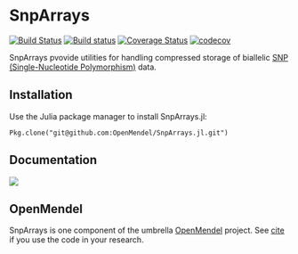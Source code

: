 # SnpArrays

[![Build Status](https://travis-ci.org/OpenMendel/SnpArrays.jl.svg?branch=master)](https://travis-ci.org/OpenMendel/SnpArrays.jl)
[![Build status](https://ci.appveyor.com/api/projects/status/wvaqu7i3ty2gk377/branch/master?svg=true)](https://ci.appveyor.com/project/Hua-Zhou/snparrays-jl-qavxa/branch/master)
[![Coverage Status](https://coveralls.io/repos/github/OpenMendel/SnpArrays.jl/badge.svg?branch=master)](https://coveralls.io/github/OpenMendel/SnpArrays.jl?branch=master)
[![codecov](https://codecov.io/gh/OpenMendel/SnpArrays.jl/branch/master/graph/badge.svg)](https://codecov.io/gh/OpenMendel/SnpArrays.jl)

SnpArrays pvovide utilities for handling compressed storage of biallelic [SNP (Single-Nucleotide Polymorphism)](https://en.wikipedia.org/wiki/Single-nucleotide_polymorphism) data.

## Installation

Use the Julia package manager to install SnpArrays.jl:

    Pkg.clone("git@github.com:OpenMendel/SnpArrays.jl.git")

## Documentation

[![](https://img.shields.io/badge/docs-latest-blue.svg)](https://OpenMendel.github.io/SnpArrays.jl/latest)

## OpenMendel

SnpArrays is one component of the umbrella [OpenMendel]() project. See [cite]() if you use the code in your research.
